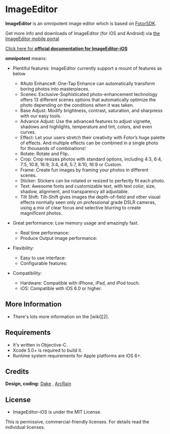 # ImageEditor

**ImageEditor** is an omnipotent image editor which is based on [FotorSDK](https://github.com/Fotor).

Get more info and downloads of ImageEditor (for iOS and Android) via [the ImageEditor mobile portal](https://github.com/koluray?tab=repositories)

[Click here for **official documentation for ImageEditor-iOS**](https://github.com/koluray/ImageEditor-ios/wiki)

**omnipotent** means:

* Plentiful features: ImageEditor currently support a mount of features as below
	* #Auto Enhance#: One-Tap Enhance can automatically transform boring photos into masterpieces.
	* Scenes: Exclusive-Sophisticated photo-enhancement technology offers 13 different scenes options that automatically optimize the photo depending on the conditions when it was taken.
	* Base Adjust: Modify brightness, contrast, saturation, and sharpness with our easy tools.
	* Advance Adjust: Use the advanced features to adjust vignette, shadows and highlights, temperature and tint, colors, and even curves.
	* Effect: Let your users stretch their creativity with Fotor’s huge palette of effects. And multiple effects can be combined in a single photo for thousands of combinations!
	* Rotate: Rotate and Flip.
	* Crop: Crop resizes photos with standard options, including 4:3, 6:4, 7:5, 10:8, 16:9, 3:4, 4:6, 5:7, 8:10, 16:9 or Custom.
	* Frame: Create fun images by framing your photos in different scenes.
	* Sticker: Stickers can be rotated or resized to perfectly fit each photo.
	* Text: Awesome fonts and customizable text, with text color, size, shadow, alignment, and transparency all adjustable.
	* Tilt Shift: Tilt-Shift gives images the depth-of-field and other visual effects normally seen only on professional grade DSLR cameras, using a mix of clear focus and selective blurring to create magnificent photos.

* Great performance: Low memory usage and amazingly fast.
	* Real time performance:
	* Produce Output image performance: 

* Flexibility:
	* Easy to use interface:
	* Configurable features:

* Compatibility: 
	* Hardware: Compatible with iPhone, iPad, and iPod touch.
	* iOS: Compatible with iOS 6.0 or higher.

## More Information

* There's lots more information on the [wiki][2].

## Requirements ##

 * It's written in Objective-C.
 * Xcode 5.0+ is required to build it.
 * Runtime system requirements for Apple platforms are iOS 6+.

## Credits ##

**Design, coding:** [Dake](https://github.com/dake) , [ArcRain](https://github.com/ArcRain)
 
## License ##

 * ImageEditor-iOS is under the MIT License.

This is permissive, commercial-friendly licenses. For details read the individual licenses.
